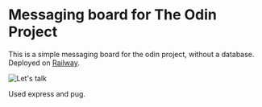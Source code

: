 # Messaging board for The Odin Project

This is a simple messaging board for the odin project, without a database. Deployed on [Railway](https://minimessageboard-production.up.railway.app/).

![Let's talk](https://github.com/paposeco/minimessageboard/assets/13892562/c1afeca4-64df-4298-9be4-6b25bf1a21b5)

Used express and pug.
